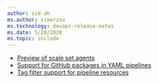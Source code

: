 ```yaml
---
author: sid-ah
ms.author: simerzou
ms.technology: devops-release-notes
ms.date: 5/28/2020
ms.topic: include
---
```

    
- [Preview of scale set agents](#preview-of-scale-set-agents)
- [Support for GitHub packages in YAML pipelines](#support-for-github-packages-in-yaml-pipelines)
- [Tag filter support for pipeline resources](#tag-filter-support-for-pipeline-resources)

